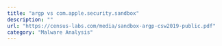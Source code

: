 ```yaml
---
title: "argp vs com.apple.security.sandbox"
description: ""
url: "https://census-labs.com/media/sandbox-argp-csw2019-public.pdf"
category: "Malware Analysis"
---
```

